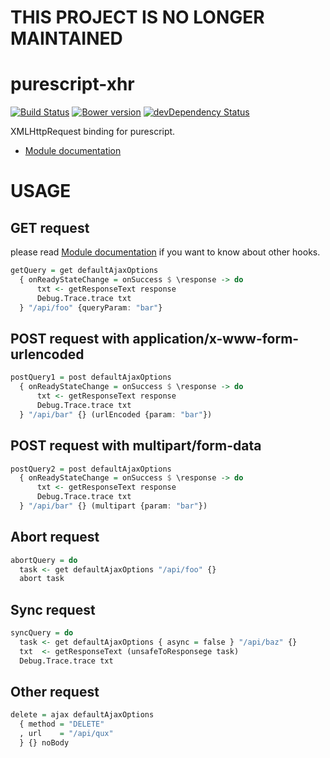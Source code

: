 # THIS PROJECT IS NO LONGER MAINTAINED

purescript-xhr
===
[![Build Status](https://travis-ci.org/philopon/purescript-xhr.svg?branch=master)](https://travis-ci.org/philopon/purescript-xhr)
[![Bower version](https://badge.fury.io/bo/purescript-xhr.svg)](http://badge.fury.io/bo/purescript-xhr)
[![devDependency Status](https://david-dm.org/philopon/purescript-xhr/dev-status.svg)](https://david-dm.org/philopon/purescript-xhr#info=devDependencies)

XMLHttpRequest binding for purescript.

- [Module documentation](docs/Network/XHR.md)

USAGE
===

GET request
---
please read [Module documentation](docs/Module.md) if you want to know about other hooks.

```.hs
getQuery = get defaultAjaxOptions
  { onReadyStateChange = onSuccess $ \response -> do
      txt <- getResponseText response
      Debug.Trace.trace txt
  } "/api/foo" {queryParam: "bar"}
```

POST request with application/x-www-form-urlencoded
---

```.hs
postQuery1 = post defaultAjaxOptions
  { onReadyStateChange = onSuccess $ \response -> do
      txt <- getResponseText response
      Debug.Trace.trace txt
  } "/api/bar" {} (urlEncoded {param: "bar"})
```

POST request with multipart/form-data
---

```.hs
postQuery2 = post defaultAjaxOptions
  { onReadyStateChange = onSuccess $ \response -> do
      txt <- getResponseText response
      Debug.Trace.trace txt
  } "/api/bar" {} (multipart {param: "bar"})
```

Abort request
---

```.hs
abortQuery = do
  task <- get defaultAjaxOptions "/api/foo" {}
  abort task
```

Sync request
---

```.hs
syncQuery = do
  task <- get defaultAjaxOptions { async = false } "/api/baz" {}
  txt  <- getResponseText (unsafeToResponsege task)
  Debug.Trace.trace txt
```

Other request
---

```.hs
delete = ajax defaultAjaxOptions
  { method = "DELETE"
  , url    = "/api/qux"
  } {} noBody

